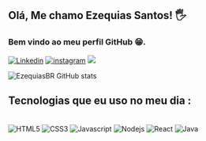 ##  Olá, Me chamo Ezequias Santos! 🖐️
### Bem vindo ao meu perfil GitHub 😁.

[![Linkedin](https://img.shields.io/badge/LinkedIn-0077B5?style=for-the-badge&logo=linkedin&logoColor=white)](https://www.linkedin.com/in/ezequias-santos-da-silva-59ab8511a)
[![instagram](https://img.shields.io/badge/Instagram-E4405F?style=for-the-badge&logo=instagram&logoColor=white)](https://www.instagram.com/invites/contact/?i=vnitdbzott3r&utm_content=lrv8c37)
[![](https://img.shields.io/badge/Discord-7289DA?style=for-the-badge&logo=discord&logoColor=white)](https://discord.com/channels/ezequias#0961)

![EzequiasBR GitHub stats](https://github-readme-stats.vercel.app/api?username=EzequiasBR&show_icons=true&theme=highcontrast)

## Tecnologias que eu uso no meu dia :
<div style="display: inline-block"><br/>
<img align="center" alt="HTML5" src="https://img.shields.io/badge/HTML5-E34F26?style=for-the-badge&logo=html5&logoColor=white">
<img align="center" alt="CSS3" src="https://img.shields.io/badge/CSS3-1572B6?style=for-the-badge&logo=css3&logoColor=white">
<img align="center" alt="Javascript" src="https://img.shields.io/badge/JavaScript-F7DF1E?style=for-the-badge&logo=javascript&logoColor=black">
<img align="center" alt="Nodejs" src="https://img.shields.io/badge/Node.js-43853D?style=for-the-badge&logo=node.js&logoColor=white">
<img align="center" alt="React" src="https://img.shields.io/badge/React-20232A?style=for-the-badge&logo=react&logoColor=61DAFB">
<img align="center" alt="Java" src="https://img.shields.io/badge/Java-ED8B00?style=for-the-badge&logo=java&logoColor=white">


